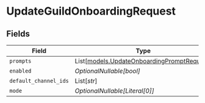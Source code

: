 # UpdateGuildOnboardingRequest


## Fields

| Field                                                                                    | Type                                                                                     | Required                                                                                 | Description                                                                              |
| ---------------------------------------------------------------------------------------- | ---------------------------------------------------------------------------------------- | ---------------------------------------------------------------------------------------- | ---------------------------------------------------------------------------------------- |
| `prompts`                                                                                | List[[models.UpdateOnboardingPromptRequest](../models/updateonboardingpromptrequest.md)] | :heavy_minus_sign:                                                                       | N/A                                                                                      |
| `enabled`                                                                                | *OptionalNullable[bool]*                                                                 | :heavy_minus_sign:                                                                       | N/A                                                                                      |
| `default_channel_ids`                                                                    | List[*str*]                                                                              | :heavy_minus_sign:                                                                       | N/A                                                                                      |
| `mode`                                                                                   | *OptionalNullable[Literal[0]]*                                                           | :heavy_minus_sign:                                                                       | N/A                                                                                      |